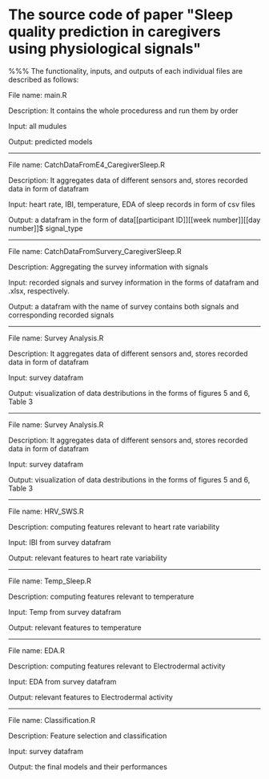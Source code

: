 # The source code of paper "Sleep quality prediction in caregivers using physiological signals"


%%% The functionality, inputs, and outputs of each individual files are described as follows:



File name: main.R

Description: It contains the whole proceduress and run them by order

Input: all mudules

Output: predicted models

---------------------------------------------------------------------------------------------------------------------------------

File name: CatchDataFromE4_CaregiverSleep.R

Description: It aggregates data of different sensors and, stores recorded data in form of datafram

Input: heart rate, IBI, temperature, EDA of sleep records in form of csv files

Output: a datafram in the form of data[[participant ID]][[week number]][[day number]]$ signal_type

---------------------------------------------------------------------------------------------------------------------------------

File name: CatchDataFromSurvery_CaregiverSleep.R

Description: Aggregating the survey information with signals

Input: recorded signals and survey information in the forms of datafram and .xlsx, respectively.

Output: a datafram with the name of survey contains both signals and corresponding recorded signals

---------------------------------------------------------------------------------------------------------------------------------

File name: Survey Analysis.R

Description: It aggregates data of different sensors and, stores recorded data in form of datafram

Input: survey datafram

Output: visualization of data destributions in the forms of figures 5 and 6, Table 3

---------------------------------------------------------------------------------------------------------------------------------

File name: Survey Analysis.R

Description: It aggregates data of different sensors and, stores recorded data in form of datafram

Input: survey datafram

Output: visualization of data destributions in the forms of figures 5 and 6, Table 3

---------------------------------------------------------------------------------------------------------------------------------

File name: HRV_SWS.R

Description: computing features relevant to heart rate variability

Input: IBI from survey datafram

Output: relevant features to heart rate variability

---------------------------------------------------------------------------------------------------------------------------------

File name: Temp_Sleep.R

Description: computing features relevant to temperature

Input: Temp from survey datafram

Output: relevant features to temperature

---------------------------------------------------------------------------------------------------------------------------------

File name: EDA.R

Description: computing features relevant to Electrodermal activity

Input: EDA from survey datafram

Output: relevant features to Electrodermal activity

---------------------------------------------------------------------------------------------------------------------------------

File name: Classification.R

Description: Feature selection and classification

Input: survey datafram

Output: the final models and their performances
